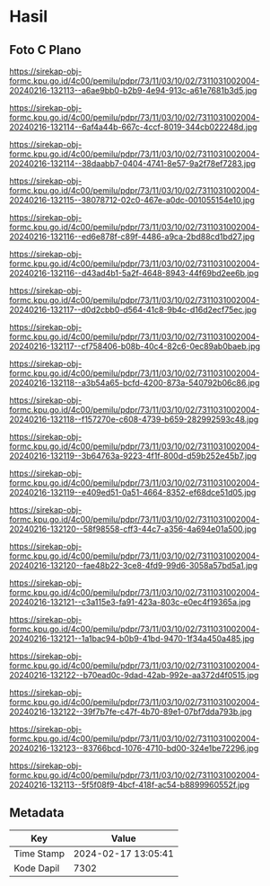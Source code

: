 # Hasil

## Foto C Plano

https://sirekap-obj-formc.kpu.go.id/4c00/pemilu/pdpr/73/11/03/10/02/7311031002004-20240216-132113--a6ae9bb0-b2b9-4e94-913c-a61e7681b3d5.jpg

https://sirekap-obj-formc.kpu.go.id/4c00/pemilu/pdpr/73/11/03/10/02/7311031002004-20240216-132114--6af4a44b-667c-4ccf-8019-344cb022248d.jpg

https://sirekap-obj-formc.kpu.go.id/4c00/pemilu/pdpr/73/11/03/10/02/7311031002004-20240216-132114--38daabb7-0404-4741-8e57-9a2f78ef7283.jpg

https://sirekap-obj-formc.kpu.go.id/4c00/pemilu/pdpr/73/11/03/10/02/7311031002004-20240216-132115--38078712-02c0-467e-a0dc-001055154e10.jpg

https://sirekap-obj-formc.kpu.go.id/4c00/pemilu/pdpr/73/11/03/10/02/7311031002004-20240216-132116--ed6e878f-c89f-4486-a9ca-2bd88cd1bd27.jpg

https://sirekap-obj-formc.kpu.go.id/4c00/pemilu/pdpr/73/11/03/10/02/7311031002004-20240216-132116--d43ad4b1-5a2f-4648-8943-44f69bd2ee6b.jpg

https://sirekap-obj-formc.kpu.go.id/4c00/pemilu/pdpr/73/11/03/10/02/7311031002004-20240216-132117--d0d2cbb0-d564-41c8-9b4c-d16d2ecf75ec.jpg

https://sirekap-obj-formc.kpu.go.id/4c00/pemilu/pdpr/73/11/03/10/02/7311031002004-20240216-132117--cf758406-b08b-40c4-82c6-0ec89ab0baeb.jpg

https://sirekap-obj-formc.kpu.go.id/4c00/pemilu/pdpr/73/11/03/10/02/7311031002004-20240216-132118--a3b54a65-bcfd-4200-873a-540792b06c86.jpg

https://sirekap-obj-formc.kpu.go.id/4c00/pemilu/pdpr/73/11/03/10/02/7311031002004-20240216-132118--f157270e-c608-4739-b659-282992593c48.jpg

https://sirekap-obj-formc.kpu.go.id/4c00/pemilu/pdpr/73/11/03/10/02/7311031002004-20240216-132119--3b64763a-9223-4f1f-800d-d59b252e45b7.jpg

https://sirekap-obj-formc.kpu.go.id/4c00/pemilu/pdpr/73/11/03/10/02/7311031002004-20240216-132119--e409ed51-0a51-4664-8352-ef68dce51d05.jpg

https://sirekap-obj-formc.kpu.go.id/4c00/pemilu/pdpr/73/11/03/10/02/7311031002004-20240216-132120--58f98558-cff3-44c7-a356-4a694e01a500.jpg

https://sirekap-obj-formc.kpu.go.id/4c00/pemilu/pdpr/73/11/03/10/02/7311031002004-20240216-132120--fae48b22-3ce8-4fd9-99d6-3058a57bd5a1.jpg

https://sirekap-obj-formc.kpu.go.id/4c00/pemilu/pdpr/73/11/03/10/02/7311031002004-20240216-132121--c3a115e3-fa91-423a-803c-e0ec4f19365a.jpg

https://sirekap-obj-formc.kpu.go.id/4c00/pemilu/pdpr/73/11/03/10/02/7311031002004-20240216-132121--1a1bac94-b0b9-41bd-9470-1f34a450a485.jpg

https://sirekap-obj-formc.kpu.go.id/4c00/pemilu/pdpr/73/11/03/10/02/7311031002004-20240216-132122--b70ead0c-9dad-42ab-992e-aa372d4f0515.jpg

https://sirekap-obj-formc.kpu.go.id/4c00/pemilu/pdpr/73/11/03/10/02/7311031002004-20240216-132122--39f7b7fe-c47f-4b70-89e1-07bf7dda793b.jpg

https://sirekap-obj-formc.kpu.go.id/4c00/pemilu/pdpr/73/11/03/10/02/7311031002004-20240216-132123--83766bcd-1076-4710-bd00-324e1be72296.jpg

https://sirekap-obj-formc.kpu.go.id/4c00/pemilu/pdpr/73/11/03/10/02/7311031002004-20240216-132113--5f5f08f9-4bcf-418f-ac54-b8899960552f.jpg


## Metadata

| Key        | Value               |
| ---------- | ------------------- |
| Time Stamp | 2024-02-17 13:05:41 |
| Kode Dapil | 7302                |



